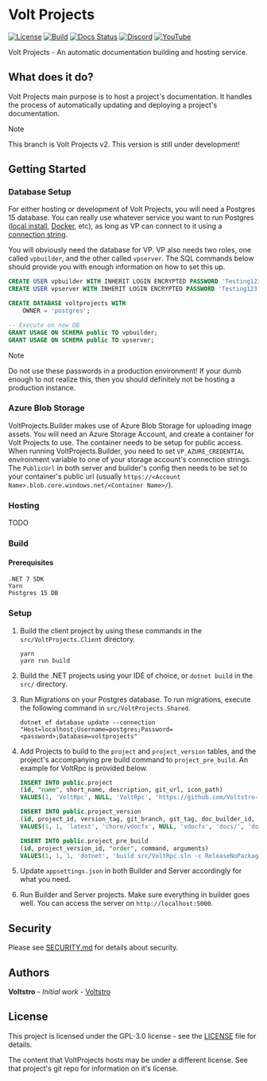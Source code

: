 # Volt Projects

[![License](https://img.shields.io/github/license/voltstro/VoltProjects.svg)](/LICENSE)
[![Build](https://img.shields.io/azure-devops/build/Voltstro/1cec7788-61ae-4aca-9579-dec5233a934e/6?logo=azure-pipelines)](https://dev.azure.com/Voltstro/VoltProjects/_build?definitionId=6)
[![Docs Status](https://img.shields.io/website?down_color=red&down_message=Offline&label=Docs&up_color=blue&up_message=Online&url=https%3A%2F%2Fprojects.voltstro.dev)](https://projects.voltstro.dev)
[![Discord](https://img.shields.io/badge/Discord-Voltstro-7289da.svg?logo=discord)](https://discord.voltstro.dev) 
[![YouTube](https://img.shields.io/badge/Youtube-Voltstro-red.svg?logo=youtube)](https://www.youtube.com/Voltstro)

Volt Projects - An automatic documentation building and hosting service.

## What does it do?

Volt Projects main purpose is to host a project's documentation. It handles the process of automatically updating and deploying a project's documentation.

> [!NOTE]
> This branch is Volt Projects v2. This version is still under development!

## Getting Started

### Database Setup

For either hosting or development of Volt Projects, you will need a Postgres 15 database. You can really use whatever service you want to run Postgres ([local install](https://www.postgresql.org/download/), [Docker](https://hub.docker.com/_/postgres/), etc), as long as VP can connect to it using a [connection string](https://www.npgsql.org/doc/connection-string-parameters.html).

You will obviously need the database for VP. VP also needs two roles, one called `vpbuilder`, and the other called `vpserver`. The SQL commands below should provide you with enough information on how to set this up.


```sql
CREATE USER vpbuilder WITH INHERIT LOGIN ENCRYPTED PASSWORD 'Testing123';
CREATE USER vpserver WITH INHERIT LOGIN ENCRYPTED PASSWORD 'Testing123';

CREATE DATABASE voltprojects WITH
	OWNER = 'postgres';

-- Execute on new DB
GRANT USAGE ON SCHEMA public TO vpbuilder;
GRANT USAGE ON SCHEMA public TO vpserver;
```

> [!NOTE]
> Do not use these passwords in a production environment! If your dumb enough to not realize this, then you should definitely not be hosting a production instance.

### Azure Blob Storage

VoltProjects.Builder makes use of Azure Blob Storage for uploading image assets. You will need an Azure Storage Account, and create a container for Volt Projects to use. The container needs to be setup for public access. When running VoltProjects.Builder, you need to set `VP_AZURE_CREDENTIAL` environment variable to one of your storage account's connection strings. The `PublicUrl` in both server and builder's config then needs to be set to your container's public url (usually `https://<Account Name>.blob.core.windows.net/<Container Name>/`).

### Hosting

TODO

### Build

#### Prerequisites

```
.NET 7 SDK
Yarn
Postgres 15 DB
```

### Setup

1. Build the client project by using these commands in the `src/VoltProjects.Client` directory.

    ```
    yarn
    yarn run build
    ```

2. Build the .NET projects using your IDE of choice, or `dotnet build` in the `src/` directory.

3. Run Migrations on your Postgres database. To run migrations, execute the following command in `src/VoltProjects.Shared`.

    ```
    dotnet ef database update --connection "Host=localhost;Username=postgres;Password=<password>;Database=voltprojects"
    ```

4. Add Projects to build to the `project` and `project_version` tables, and the project's accompanying pre build command to `project_pre_build`. An example for VoltRpc is provided below.

    ```sql
    INSERT INTO public.project
    (id, "name", short_name, description, git_url, icon_path)
    VALUES(1, 'VoltRpc', NULL, 'VoltRpc', 'https://github.com/Voltstro-Studios/VoltRpc', 'icon.svg');

    INSERT INTO public.project_version
    (id, project_id, version_tag, git_branch, git_tag, doc_builder_id, docs_path, docs_built_path, language_id, is_default)
    VALUES(1, 1, 'latest', 'chore/vdocfx', NULL, 'vdocfx', 'docs/', 'docs/_site/VoltRpc/', 1, true);

    INSERT INTO public.project_pre_build
    (id, project_version_id, "order", command, arguments)
    VALUES(1, 1, 1, 'dotnet', 'build src/VoltRpc.sln -c ReleaseNoPackage');
    ```

5. Update `appsettings.json` in both Builder and Server accordingly for what you need.

6. Run Builder and Server projects. Make sure everything in builder goes well. You can access the server on `http://localhost:5000`.

## Security

Please see [SECURITY.md](/SECURITY.md) for details about security.

## Authors

**Voltstro** - *Initial work* - [Voltstro](https://github.com/Voltstro)

## License

This project is licensed under the GPL-3.0 license - see the [LICENSE](/LICENSE) file for details.

The content that VoltProjects hosts may be under a different license. See that project's git repo for information on it's license.
